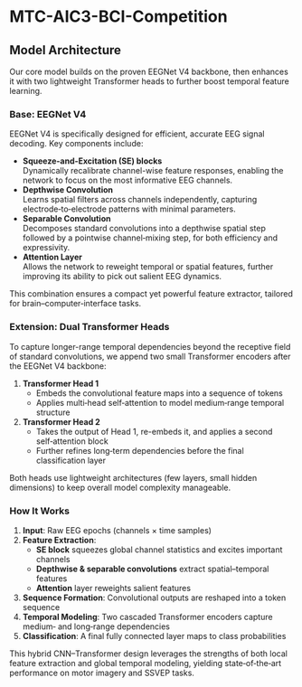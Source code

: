 # MTC-AIC3-BCI-Competition
## Model Architecture

Our core model builds on the proven EEGNet V4 backbone, then enhances it with two lightweight Transformer heads to further boost temporal feature learning.

### Base: EEGNet V4  
EEGNet V4 is specifically designed for efficient, accurate EEG signal decoding. Key components include:  
- **Squeeze-and-Excitation (SE) blocks**  
  Dynamically recalibrate channel-wise feature responses, enabling the network to focus on the most informative EEG channels.  
- **Depthwise Convolution**  
  Learns spatial filters across channels independently, capturing electrode‑to‑electrode patterns with minimal parameters.  
- **Separable Convolution**  
  Decomposes standard convolutions into a depthwise spatial step followed by a pointwise channel‑mixing step, for both efficiency and expressivity.  
- **Attention Layer**  
  Allows the network to reweight temporal or spatial features, further improving its ability to pick out salient EEG dynamics.  

This combination ensures a compact yet powerful feature extractor, tailored for brain–computer‑interface tasks.

### Extension: Dual Transformer Heads  
To capture longer-range temporal dependencies beyond the receptive field of standard convolutions, we append two small Transformer encoders after the EEGNet V4 backbone:  
1. **Transformer Head 1**  
   - Embeds the convolutional feature maps into a sequence of tokens  
   - Applies multi‑head self‑attention to model medium‑range temporal structure  
2. **Transformer Head 2**  
   - Takes the output of Head 1, re-embeds it, and applies a second self‑attention block  
   - Further refines long‑term dependencies before the final classification layer  

Both heads use lightweight architectures (few layers, small hidden dimensions) to keep overall model complexity manageable.

### How It Works  
1. **Input**: Raw EEG epochs (channels × time samples)  
2. **Feature Extraction**:  
   - **SE block** squeezes global channel statistics and excites important channels  
   - **Depthwise & separable convolutions** extract spatial–temporal features  
   - **Attention** layer reweights salient features  
3. **Sequence Formation**: Convolutional outputs are reshaped into a token sequence  
4. **Temporal Modeling**: Two cascaded Transformer encoders capture medium‑ and long‑range dependencies  
5. **Classification**: A final fully connected layer maps to class probabilities  

This hybrid CNN–Transformer design leverages the strengths of both local feature extraction and global temporal modeling, yielding state‑of‑the‑art performance on motor imagery and SSVEP tasks.  
